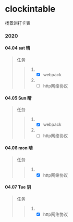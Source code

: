 # clockintable
杨景渊打卡表
### 2020
#### 04.04 sat 晴
> 任务
> > 1. - [x] webpack
> > 2. - [ ] http网络协议
#### 04.05 Sun 晴
> 任务
> > 1. - [x] webpack
> > 2. - [ ] http网络协议
#### 04.06 mon 晴
> 任务
> > 1. - [x] http网络协议
#### 04.07 Tue 阴
> 任务
> > 1. - [x] http网络协议

